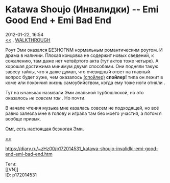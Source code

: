 Katawa Shoujo (Инвалидки) -- Emi Good End + Emi Bad End
========================================================

   
 2012-01-22, 16:54   
   [<<](Katawa%20Shoujo%20(Инвалидки)%20--%20Shizune%20Good%20End%20+%20Shizune%20Bad%20End%20+%20Kenji%20Bad%20End)  ,  [WALKTHROUGH](Katawa%20Shoujo%20(Инвалидки)%20--%20100%%20+%20walkthrough)    
   
 Роут Эми оказался  БЕЗНОГNМ  нормальным романтическим роутом. И драма в наличии. Плохая концовка не содержит новых сведений, к сожалению, там даже нет четвёртого акта (тут актов тоже четыре). А хорошая достижима минимум двумя способами. Они подняли такую завесу тайны, что я даже думал, что очевидный ответ на главный вопрос будет хуже, чем оказалось  [(спойлер)](https://zHz00.diary.ru/p172014531.htm?index=1#linkmore172014531m1)     **спойлер!**  типа он лежит в коме или покончил жизнь самоубийством, когда ему тоже ноги отняли   .   
   
 Тут на ычаньках называли Эми анальной турбошлюхой, но это оказалось  *не совсем так*  . Но почти.   
   
 В начале чтения музыка мне казалась совсем не подходящей, но всё равно залезла мне в голову и играла там без моего участия, а потом я вообще привык.   
   
  [Омг, есть настоящая безногая Эми.](https://www.youtube.com/watch?v=O4c71XuSSus)    
   
  [>>](Katawa%20Shoujo%20(Инвалидки)%20--%20Lilly%20Good%20End)    
    
 <https://diary.ru/~zHz00/p172014531_katawa-shoujo-invalidki-emi-good-end-emi-bad-end.htm>   
   
 Теги:   
 [[VN]]   
 ID: p172014531